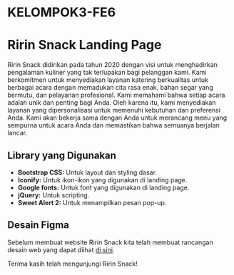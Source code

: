 # KELOMPOK3-FE6
 
# Ririn Snack Landing Page

Ririn Snack didirikan pada tahun 2020 dengan visi untuk menghadirkan pengalaman kuliner yang tak terlupakan bagi pelanggan kami. Kami berkomitmen untuk menyediakan layanan katering berkualitas untuk berbagai acara dengan memadukan cita rasa enak, bahan segar yang bermutu, dan pelayanan profesional. Kami memahami bahwa setiap acara adalah unik dan penting bagi Anda. Oleh karena itu, kami menyediakan layanan yang dipersonalisasi untuk memenuhi kebutuhan dan preferensi Anda. Kami akan bekerja sama dengan Anda untuk merancang menu yang sempurna untuk acara Anda dan memastikan bahwa semuanya berjalan lancar.

## Library yang Digunakan

- **Bootstrap CSS:** Untuk layout dan styling dasar.
- **Iconify:** Untuk ikon-ikon yang digunakan di landing page.
- **Google fonts:** Untuk font yang digunakan di landing page.
- **jQuery:** Untuk scripting.
- **Sweet Alert 2:** Untuk menampilkan pesan pop-up.

## Desain Figma

Sebelum membuat website Ririn Snack kita telah membuat rancangan desain web yang dapat diihat [di sini](https://www.figma.com/file/rArdnCxz243vuZf37JV5KB/Mini-Project?type=design&node-id=0%3A1&mode=design&t=VzlD10qnHrMGeiFK-1).

Terima kasih telah mengunjungi Ririn Snack!